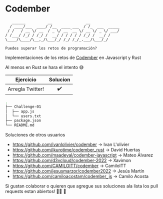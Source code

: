 # Codember 

```
   ______          __               __             
  / ____/___  ____/ /__  ____ ___  / /_  ___  _____
 / /   / __ \/ __  / _ \/ __ `__ \/ __ \/ _ \/ ___/
/ /___/ /_/ / /_/ /  __/ / / / / / /_/ /  __/ /    
\____/\____/\__,_/\___/_/ /_/ /_/_.___/\___/_/   

Puedes superar los retos de programación?
```

Implementaciones de los retos de [Codember](https://codember.dev/) en Javascript y Rust

Al menos en Rust se hara el intento :sweat_smile: 


|   Ejercicio      |            Solucion          |
|      :-:         | :-:                          |                              
| Arregla Twitter! | :heavy_check_mark:           |

```sh
.
├── Challenge-01
│  ├── app.js
│  └── users.txt
├── package.json
└── README.md
```

Soluciones de otros usuarios


* https://github.com/ivanlolivier/codember -> Ivan L'olivier 
* https://github.com/ikurotime/codember_rust -> David Huertas
* https://github.com/maadeval/codember-javascript -> Mateo Álvarez
* https://github.com/d3vcloud/codember-2022 -> Xavimon
* https://github.com/CAMILOITT/codember -> CamiloITT
* https://github.com/jesusmarzor/codember2022 -> Jesús Martín
* https://github.com/camiloacostam/codember_js -> Camilo Acosta

Si gustan colaborar o quieren que agregue sus soluciones ala lista los pull requests estan abiertos! :man_technologist: :tada:
